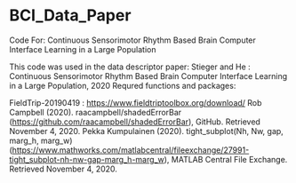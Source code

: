 # BCI_Data_Paper
Code For: Continuous Sensorimotor Rhythm Based Brain Computer Interface Learning in a Large Population

This code was used in the data descriptor paper: Stieger and He : Continuous Sensorimotor Rhythm Based Brain Computer Interface Learning in a Large Population, 2020
Requred functions and packages:

   FieldTrip-20190419 : https://www.fieldtriptoolbox.org/download/ 
   Rob Campbell (2020). raacampbell/shadedErrorBar (https://github.com/raacampbell/shadedErrorBar), GitHub. Retrieved November 4, 2020.
   Pekka Kumpulainen (2020). tight_subplot(Nh, Nw, gap, marg_h, marg_w) (https://www.mathworks.com/matlabcentral/fileexchange/27991-tight_subplot-nh-nw-gap-marg_h-marg_w),            MATLAB Central File Exchange. Retrieved November 4, 2020.
